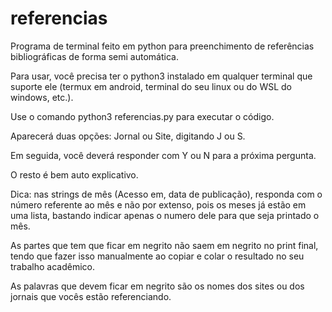# referencias
Programa de terminal feito em python para preenchimento de referências bibliográficas de forma semi automática.

Para usar, você precisa ter o python3 instalado em qualquer terminal que suporte ele (termux em android, terminal do seu linux ou do WSL do windows, etc.).

Use o comando python3 referencias.py para executar o código.

Aparecerá duas opções: Jornal ou Site, digitando J ou S.

Em seguida, você deverá responder com Y ou N para a próxima pergunta.

O resto é bem auto explicativo.

Dica: nas strings de mês (Acesso em, data de publicação), responda com o número referente ao mês e não por extenso, pois os meses já estão em uma lista, bastando indicar apenas o numero dele para que seja printado o mês.

As partes que tem que ficar em negrito não saem em negrito no print final, tendo que fazer isso manualmente ao copiar e colar o resultado no seu trabalho acadêmico.

As palavras que devem ficar em negrito são os nomes dos sites ou dos jornais que vocês estão referenciando.
